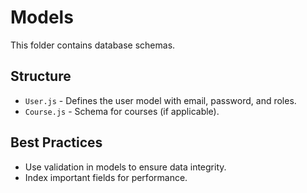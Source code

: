 # Models
This folder contains database schemas.

## Structure
- `User.js` - Defines the user model with email, password, and roles.
- `Course.js` - Schema for courses (if applicable).

## Best Practices
- Use validation in models to ensure data integrity.
- Index important fields for performance.

